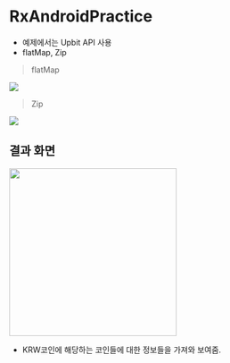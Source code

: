 # RxAndroidPractice
- 예제에서는 Upbit API 사용
- flatMap, Zip

> flatMap
<img src="https://t4.daumcdn.net/thumb/R720x0/?fname=http://t1.daumcdn.net/brunch/service/user/1OLd/image/w1RAx-F5nfHtePIalI1pksseqb0.png">

> Zip
<img src="https://t3.daumcdn.net/thumb/R720x0/?fname=http://t1.daumcdn.net/brunch/service/user/1OLd/image/lsTQV7a_PbxD_nDn8Fi6C9DuQmI.png">

## 결과 화면
<img src="https://user-images.githubusercontent.com/32415360/57864790-7c922e00-7837-11e9-9939-6a7896ba9fbe.jpg" width="300">

- KRW코인에 해당하는 코인들에 대한 정보들을 가져와 보여줌.
